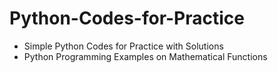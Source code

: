 # Python-Codes-for-Practice
- Simple Python Codes for Practice with Solutions
- Python Programming Examples on Mathematical Functions
